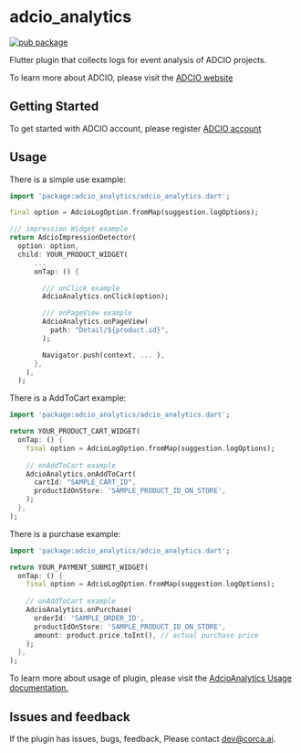 #  adcio_analytics
[![pub package](https://img.shields.io/pub/v/adcio_analytics.svg)](https://pub.dev/packages/adcio_analytics)

Flutter plugin that collects logs for event analysis of ADCIO projects.

To learn more about ADCIO, please visit the [ADCIO website](https://www.adcio.ai/)

## Getting Started
To get started with ADCIO account, please register [ADCIO account](https://app.adcio.ai/en/)

## Usage
There is a simple use example:

```dart
import 'package:adcio_analytics/adcio_analytics.dart';

final option = AdcioLogOption.fromMap(suggestion.logOptions);

/// impression Widget example
return AdcioImpressionDetector(
  option: option,
  child: YOUR_PRODUCT_WIDGET(
      ...
      onTap: () {

        /// onClick example
        AdcioAnalytics.onClick(option);

        /// onPageView example
        AdcioAnalytics.onPageView(
          path: "Detail/${product.id}",
        );

        Navigator.push(context, ... ),
      },
    ),
  );
```

There is a AddToCart example:
```dart
import 'package:adcio_analytics/adcio_analytics.dart';

return YOUR_PRODUCT_CART_WIDGET(
  onTap: () {
    final option = AdcioLogOption.fromMap(suggestion.logOptions);
    
    // onAddToCart example
    AdcioAnalytics.onAddToCart(
      cartId: "SAMPLE_CART_ID",
      productIdOnStore: 'SAMPLE_PRODUCT_ID_ON_STORE',
    );
  },
);
```

There is a purchase example:
```dart
import 'package:adcio_analytics/adcio_analytics.dart';

return YOUR_PAYMENT_SUBMIT_WIDGET(
  onTap: () {
    final option = AdcioLogOption.fromMap(suggestion.logOptions);
    
    // onAddToCart example
    AdcioAnalytics.onPurchase(
      orderId: 'SAMPLE_ORDER_ID',
      productIdOnStore: 'SAMPLE_PRODUCT_ID_ON_STORE',
      amount: product.price.toInt(), // actual purchase price
    );
  },
);
```
To learn more about usage of plugin, please visit the [AdcioAnalytics Usage documentation.](https://docs.adcio.ai/en/sdk/log-collection/flutter)

## Issues and feedback
If the plugin has issues, bugs, feedback, Please contact <dev@corca.ai>.